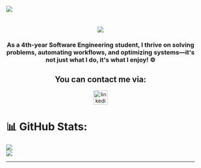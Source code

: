 ![](https://komarev.com/ghpvc/?username=aminemastourii&color=red)

<h1 align="center">
    <img src="https://readme-typing-svg.herokuapp.com/?font=Righteous&size=35&center=true&vCenter=true&width=500&height=70&duration=4000&lines=Hi+There!+👋;+I'm+Amine+Mastouri+!;" />
</h1>

###

<h3 align="center">As a 4th-year Software Engineering student, I thrive on solving problems, automating workflows, and optimizing systems—it's not just what I do, it's what I enjoy! ⚙️</h3>

###




<div align="center">
  <h2 align="center">You can contact me via: </h3>
  <a href="https://www.linkedin.com/in/amine-mastouri/" target="_blank">
    <img src="https://img.shields.io/static/v1?message=LinkedIn&logo=linkedin&label=&color=0077B5&logoColor=white&labelColor=&style=for-the-badge" height="38" alt="linkedin logo"  />
  </a>
</div>

###


###

# 📊 GitHub Stats:

![](https://github-readme-stats.vercel.app/api?username=aminemastourii&theme=dark&hide_border=false&include_all_commits=false&count_private=false)<br/>
![](https://nirzak-streak-stats.vercel.app/?user=aminemastourii&theme=dark&hide_border=false)<br/>


---

    






<!-- Proudly created with GPRM ( https://gprm.itsvg.in ) -->
